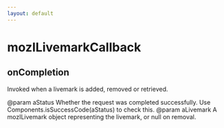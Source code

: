 ```yaml
---
layout: default
---
```


# mozILivemarkCallback #

## onCompletion ##

Invoked when a livemark is added, removed or retrieved.

@param aStatus
       Whether the request was completed successfully.
       Use Components.isSuccessCode(aStatus) to check this.
@param aLivemark
       A mozILivemark object representing the livemark, or null on removal.

